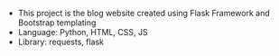 <ul>
  <li>This project is the blog website created using Flask Framework and Bootstrap templating</li>
  <li>Language: Python, HTML, CSS, JS</li>
  <li>Library: requests, flask </li>
</ul>
